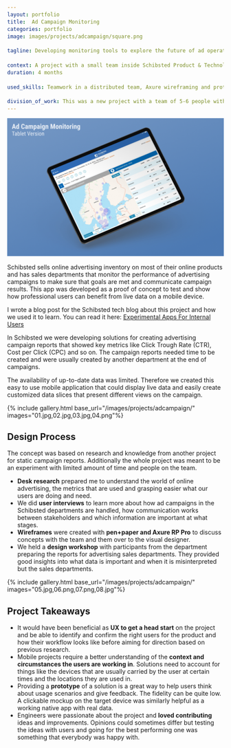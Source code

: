 ```yaml
---
layout: portfolio
title:  Ad Campaign Monitoring
categories: portfolio
image: images/projects/adcampaign/square.png

tagline: Developing monitoring tools to explore the future of ad operations and ad sales workflows

context: A project with a small team inside Schibsted Product & Technology that I worked in
duration: 4 months

used_skills: Teamwork in a distributed team, Axure wireframing and prototyping, user interviews, user testing, design workshops

division_of_work: This was a new project with a team of 5-6 people with me as a UX designer, a visual designer and 3-4 engineers. Visual designs were done based on my wireframes and then implemented by engineering.
---
```



<div class="images">
    <a href="/images/projects/adcampaign/main.png" class="float-right"><img src="/images/projects/adcampaign/main.png"></a>
</div>

Schibsted sells online advertising inventory on most of their online products and has sales departments that monitor the performance of advertising campaigns to make sure that goals are met and communicate campaign results. This app was developed as a proof of concept to test and show how professional users can benefit from live data on a mobile device.

I wrote a blog post for the Schibsted tech blog about this project and how we used it to learn. You can read it here: [Experimental Apps For Internal Users](http://bytes.schibsted.com/experimental-apps-internal-users/)

In Schibsted we were developing solutions for creating advertising campaign reports that showed key metrics like Click Trough Rate (CTR), Cost per Click (CPC) and so on. The campaign reports needed time to be created and were usually created by another department at the end of campaigns.

The availability of up-to-date data was limited. Therefore we created this easy to use mobile application that could display live data and easily create customized data slices that present different views on the campaign.

{% include gallery.html base_url="/images/projects/adcampaign/"
                        images="01.jpg,02.jpg,03.jpg,04.png"%}


## Design Process

The concept was based on research and knowledge from another project for static campaign reports. Additionally the whole project was meant to be an experiment with limited amount of time and people on the team.

- **Desk research** prepared me to understand the world of online advertising, the metrics that are used and grasping easier what our users are doing and need.
- We did **user interviews** to learn more about how ad campaigns in the Schibsted departments are handled, how communication works between stakeholders and which information are important at what stages.
- **Wireframes** were created with **pen+paper and Axure RP Pro** to discuss concepts with the team and them over to the visual designer.
- We held a **design workshop** with participants from the department preparing the reports for advertising sales departments. They provided good insights into what data is important and when it is misinterpreted but the sales departments.

{% include gallery.html base_url="/images/projects/adcampaign/"
                        images="05.jpg,06.png,07.png,08.jpg"%}


## Project Takeaways

- It would have been beneficial as **UX to get a head start** on the project and be able to identify and confirm the right users for the product and how their workflow looks like before aiming for direction based on previous research.
- Mobile projects require a better understanding of the **context and circumstances the users are working in**. Solutions need to account for things like the devices that are usually carried by the user at certain times and the locations they are used in.
- Providing a **prototype** of a solution is a great way to help users think about usage scenarios and give feedback. The fidelity can be quite low. A clickable mockup on the target device was similarly helpful as a working native app with real data.
- Engineers were passionate about the project and **loved contributing** ideas and improvements. Opinions could sometimes differ but testing the ideas with users and going for the best performing one was something that everybody was happy with.
